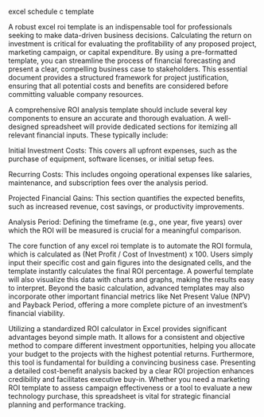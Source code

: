 excel schedule c template


A robust excel roi template is an indispensable tool for professionals seeking to make data-driven business decisions. Calculating the return on investment is critical for evaluating the profitability of any proposed project, marketing campaign, or capital expenditure. By using a pre-formatted template, you can streamline the process of financial forecasting and present a clear, compelling business case to stakeholders. This essential document provides a structured framework for project justification, ensuring that all potential costs and benefits are considered before committing valuable company resources.



A comprehensive ROI analysis template should include several key components to ensure an accurate and thorough evaluation. A well-designed spreadsheet will provide dedicated sections for itemizing all relevant financial inputs. These typically include:



  
Initial Investment Costs: This covers all upfront expenses, such as the purchase of equipment, software licenses, or initial setup fees.

  
Recurring Costs: This includes ongoing operational expenses like salaries, maintenance, and subscription fees over the analysis period.

  
Projected Financial Gains: This section quantifies the expected benefits, such as increased revenue, cost savings, or productivity improvements.

  
Analysis Period: Defining the timeframe (e.g., one year, five years) over which the ROI will be measured is crucial for a meaningful comparison.





The core function of any excel roi template is to automate the ROI formula, which is calculated as (Net Profit / Cost of Investment) x 100. Users simply input their specific cost and gain figures into the designated cells, and the template instantly calculates the final ROI percentage. A powerful template will also visualize this data with charts and graphs, making the results easy to interpret. Beyond the basic calculation, advanced templates may also incorporate other important financial metrics like Net Present Value (NPV) and Payback Period, offering a more complete picture of an investment’s financial viability.



Utilizing a standardized ROI calculator in Excel provides significant advantages beyond simple math. It allows for a consistent and objective method to compare different investment opportunities, helping you allocate your budget to the projects with the highest potential returns. Furthermore, this tool is fundamental for building a convincing business case. Presenting a detailed cost-benefit analysis backed by a clear ROI projection enhances credibility and facilitates executive buy-in. Whether you need a marketing ROI template to assess campaign effectiveness or a tool to evaluate a new technology purchase, this spreadsheet is vital for strategic financial planning and performance tracking.
